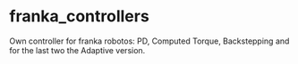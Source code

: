 # franka_controllers
Own controller for franka robotos: PD, Computed Torque, Backstepping and for the last two the Adaptive version.
